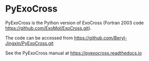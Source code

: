 # PyExoCross

PyExoCross is the Python version of ExoCross (Fortran 2003 code https://github.com/ExoMol/ExoCross.git).

The code can be accessed from https://github.com/Beryl-Jingxin/PyExoCross.git

See the PyExoCross manual at https://pyexocross.readthedocs.io
